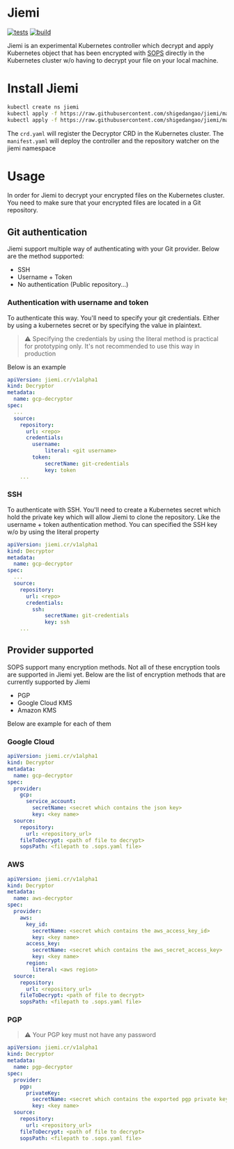 # Jiemi

[![tests](https://github.com/shigedangao/jiemi/actions/workflows/ci.yaml/badge.svg)](https://github.com/shigedangao/jiemi/actions/workflows/ci.yaml)
[![build](https://github.com/shigedangao/jiemi/actions/workflows/docker.yaml/badge.svg)](https://github.com/shigedangao/jiemi/actions/workflows/docker.yaml)

Jiemi is an experimental Kubernetes controller which decrypt and apply Kubernetes object that has been encrypted with [SOPS](https://github.com/mozilla/sops)
directly in the Kubernetes cluster w/o having to decrypt your file on your local machine.

# Install Jiemi

```bash
kubectl create ns jiemi
kubectl apply -f https://raw.githubusercontent.com/shigedangao/jiemi/main/manifest/crd.yaml
kubectl apply -f https://raw.githubusercontent.com/shigedangao/jiemi/main/manifest/manifest.yaml
```

The ```crd.yaml``` will register the Decryptor CRD in the Kubernetes cluster. The ```manifest.yaml``` will deploy the controller and the repository watcher on the jiemi namespace

# Usage

In order for Jiemi to decrypt your encrypted files on the Kubernetes cluster. You need to make sure that your encrypted files are located in a Git repository.

## Git authentication

Jiemi support multiple way of authenticating with your Git provider. Below are the method supported:

- SSH
- Username + Token
- No authentication (Public repository...)

### Authentication with username and token

To authenticate this way. You'll need to specify your git credentials. Either by using a kubernetes secret or by specifying the value in plaintext. 

> ⚠️ Specifying the credentials by using the literal method is practical for prototyping only. It's not recommended to use this way in production

Below is an example

```yaml
apiVersion: jiemi.cr/v1alpha1
kind: Decryptor
metadata:
  name: gcp-decryptor
spec:
  ...
  source:
    repository:
      url: <repo>
      credentials:
        username:
            literal: <git username>
        token:
            secretName: git-credentials
            key: token
    ...
```

### SSH

To authenticate with SSH. You'll need to create a Kubernetes secret which hold the private key which will allow Jiemi to clone the repository. Like the username + token authentication method. You can specified the SSH key w/o by using the literal property

```yaml
apiVersion: jiemi.cr/v1alpha1
kind: Decryptor
metadata:
  name: gcp-decryptor
spec:
  ...
  source:
    repository:
      url: <repo>
      credentials:
        ssh:
            secretName: git-credentials
            key: ssh
    ...
```

## Provider supported

SOPS support many encryption methods. Not all of these encryption tools are supported in Jiemi yet. Below are the list of encryption methods that are currently supported by Jiemi

- PGP
- Google Cloud KMS
- Amazon KMS

Below are example for each of them

### Google Cloud

```yaml
apiVersion: jiemi.cr/v1alpha1
kind: Decryptor
metadata:
  name: gcp-decryptor
spec:
  provider:
    gcp:
      service_account:
        secretName: <secret which contains the json key>
        key: <key name>
  source:
    repository:
      url: <repository_url>
    fileToDecrypt: <path of file to decrypt>
    sopsPath: <filepath to .sops.yaml file>
```

### AWS

```yaml
apiVersion: jiemi.cr/v1alpha1
kind: Decryptor
metadata:
  name: aws-decryptor
spec:
  provider:
    aws:
      key_id:
        secretName: <secret which contains the aws_access_key_id>
        key: <key name>
      access_key:
        secretName: <secret which contains the aws_secret_access_key>
        key: <key name>
      region:
        literal: <aws region>
  source:
    repository:
      url: <repository_url>
    fileToDecrypt: <path of file to decrypt>
    sopsPath: <filepath to .sops.yaml file>
```

### PGP

> ⚠️ Your PGP key must not have any password

```yaml
apiVersion: jiemi.cr/v1alpha1
kind: Decryptor
metadata:
  name: pgp-decryptor
spec:
  provider:
    pgp:
      privateKey:
        secretName: <secret which contains the exported pgp private key>
        key: <key name>
  source:
    repository:
      url: <repository_url>
    fileToDecrypt: <path of file to decrypt>
    sopsPath: <filepath to .sops.yaml file>
```
